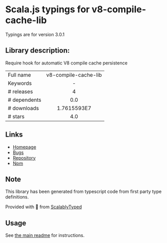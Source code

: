 
# Scala.js typings for v8-compile-cache-lib

Typings are for version 3.0.1

## Library description:
Require hook for automatic V8 compile cache persistence

|                    |                 |
| ------------------ | :-------------: |
| Full name          | v8-compile-cache-lib |
| Keywords           | - |
| # releases         | 4 |
| # dependents       | 0.0 |
| # downloads        | 1.7615593E7 |
| # stars            | 4.0 |

## Links
- [Homepage](https://github.com/cspotcode/v8-compile-cache-lib#readme)
- [Bugs](https://github.com/cspotcode/v8-compile-cache-lib/issues)
- [Repository](https://github.com/cspotcode/v8-compile-cache-lib)
- [Npm](https://www.npmjs.com/package/v8-compile-cache-lib)
    


## Note
This library has been generated from typescript code from first party type definitions.

Provided with :purple_heart: from [ScalablyTyped](https://github.com/oyvindberg/ScalablyTyped)

## Usage
See [the main readme](../../readme.md) for instructions.


